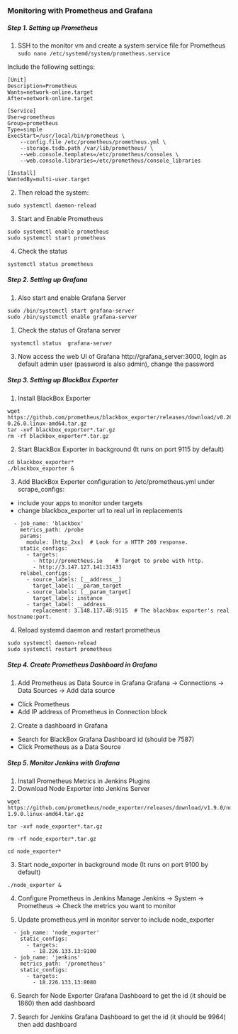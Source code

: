 ### Monitoring with Prometheus and Grafana
##### Step 1. Setting up Prometheus
1. SSH to the monitor vm and create a system service file for Prometheus
```sudo nano /etc/systemd/system/prometheus.service```

Include the following settings:
```
[Unit]
Description=Prometheus
Wants=network-online.target
After=network-online.target

[Service]
User=prometheus
Group=prometheus
Type=simple
ExecStart=/usr/local/bin/prometheus \
    --config.file /etc/prometheus/prometheus.yml \
    --storage.tsdb.path /var/lib/prometheus/ \
    --web.console.templates=/etc/prometheus/consoles \
    --web.console.libraries=/etc/prometheus/console_libraries

[Install]
WantedBy=multi-user.target
```

2.   Then reload the system:
```
sudo systemctl daemon-reload
```

3. Start and Enable Prometheus
```
sudo systemctl enable prometheus
sudo systemctl start prometheus
```

4. Check the status 
```
systemctl status prometheus
```

##### Step 2. Setting up Grafana
1. Also start and enable Grafana Server
```
sudo /bin/systemctl start grafana-server
sudo /bin/systemctl enable grafana-server
```
1. Check the status of Grafana server
```
 systemctl status  grafana-server
```

3. Now access the web UI of Grafana http://grafana_server:3000, login as default admin user (password is also admin), change the password


##### Step 3. Setting up  BlackBox Exporter
1. Install BlackBox Exporter
```
wget https://github.com/prometheus/blackbox_exporter/releases/download/v0.26.0/blackbox_exporter-0.26.0.linux-amd64.tar.gz
tar -xvf blackbox_exporter*.tar.gz
rm -rf blackbox_exporter*.tar.gz

```
2. Start BlackBox Exporter in background (It runs on port 9115 by default)
```
cd blackbox_exporter*
./blackbox_exporter &
```
3. Add BlackBox Experter configuration to /etc/prometheus.yml under scrape_configs:
- include your apps to monitor under targets
- change blackbox_exporter url to real url in replacements
```
  - job_name: 'blackbox'
    metrics_path: /probe
    params:
      module: [http_2xx]  # Look for a HTTP 200 response.
    static_configs:
      - targets:
        - http://prometheus.io    # Target to probe with http.
        - http://3.147.127.141:31433
    relabel_configs:
      - source_labels: [__address__]
        target_label: __param_target
      - source_labels: [__param_target]
        target_label: instance
      - target_label: __address__
        replacement: 3.148.117.48:9115  # The blackbox exporter's real hostname:port.
```
4. Reload systemd daemon and restart prometheus
```
sudo systemctl daemon-reload
sudo systemctl restart prometheus
```

##### Step 4. Create Prometheus Dashboard in Grafana

1. Add Prometheus as Data Source in Grafana
Grafana -> Connections -> Data Sources -> Add data source 
- Click Prometheus
- Add IP address of Prometheus in Connection block 

2. Create a dashboard in Grafana
- Search for BlackBox Grafana Dashboard id (should be 7587)
- Click Prometheus as a Data Source 

##### Step 5. Monitor Jenkins with Grafana
1. Install Prometheus Metrics in Jenkins Plugins
2. Download Node Exporter into Jenkins Server
```
wget https://github.com/prometheus/node_exporter/releases/download/v1.9.0/node_exporter-1.9.0.linux-amd64.tar.gz

tar -xvf node_exporter*.tar.gz

rm -rf node_exporter*.tar.gz

cd node_exporter*
```
3. Start node_exporter in background mode (It runs on port 9100 by default)
```
./node_exporter &
```

4. Configure Prometheus in Jenkins
Manage Jenkins -> System -> Prometheus -> Check the metrics you want to monitor 

5. Update prometheus.yml in monitor server to include node_exporter
```
  - job_name: 'node_exporter'
    static_configs:
      - targets:
        - 18.226.133.13:9100  
  - job_name: 'jenkins'
    metrics_path: '/prometheus'
    static_configs:
      - targets:
        - 18.226.133.13:8080    
```

6. Search for Node Exporter Grafana Dashboard to get the id (it should be 1860) then add dashboard

6. Search for Jenkins Grafana Dashboard to get the id (it should be 9964) then add dashboard
